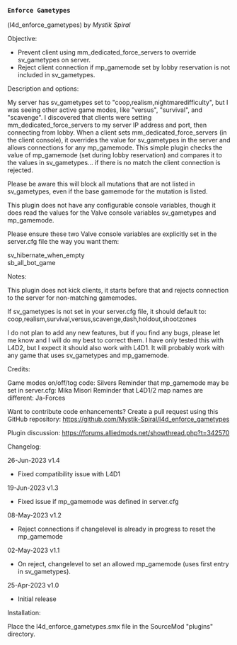 ### `Enforce Gametypes`
(l4d_enforce_gametypes) by *_Mystik Spiral_*

Objective:

* Prevent client using mm_dedicated_force_servers to override sv_gametypes on server.
* Reject client connection if mp_gamemode set by lobby reservation is not included in sv_gametypes.
    
Description and options:
  
My server has sv_gametypes set to "coop,realism,nightmaredifficulty", but I was seeing other active game modes, like "versus", "survival", and "scavenge". I discovered that clients were setting mm_dedicated_force_servers to my server IP address and port, then connecting from lobby. When a client sets mm_dedicated_force_servers (in the client console), it overrides the value for sv_gametypes in the server and allows connections for any mp_gamemode. This simple plugin checks the value of mp_gamemode (set during lobby reservation) and compares it to the values in sv_gametypes... if there is no match the client connection is rejected.

Please be aware this will block all mutations that are not listed in sv_gametypes, even if the base gamemode for the mutation is listed.

This plugin does not have any configurable console variables, though it does read the values for the Valve console variables sv_gametypes and mp_gamemode.

Please ensure these two Valve console variables are explicitly set in the server.cfg file the way you want them:

sv_hibernate_when_empty  
sb_all_bot_game

 
Notes: 
 
This plugin does not kick clients, it starts before that and rejects connection to the server for non-matching gamemodes. 
 
If sv_gametypes is not set in your server.cfg file, it should default to: 
coop,realism,survival,versus,scavenge,dash,holdout,shootzones
 
I do not plan to add any new features, but if you find any bugs, please let me know and I will do my best to correct them.  I have only tested this with L4D2, but I expect it should also work with L4D1.  It will probably work with any game that uses sv_gametypes and mp_gamemode. 
 
 
Credits: 
 
Game modes on/off/tog code: Silvers
Reminder that mp_gamemode may be set in server.cfg: Mika Misori
Reminder that L4D1/2 map names are different: Ja-Forces 
 
Want to contribute code enhancements? 
Create a pull request using this GitHub repository: https://github.com/Mystik-Spiral/l4d_enforce_gametypes 
 
Plugin discussion: https://forums.alliedmods.net/showthread.php?t=342570 
 
 
Changelog: 

26-Jun-2023 v1.4
- Fixed compatibility issue with L4D1

19-Jun-2023 v1.3
- Fixed issue if mp_gamemode was defined in server.cfg

08-May-2023 v1.2
- Reject connections if changelevel is already in progress to reset the mp_gamemode

02-May-2023 v1.1
- On reject, changelevel to set an allowed mp_gamemode (uses first entry in sv_gametypes).

25-Apr-2023 v1.0
- Initial release
 
 
Installation: 
 
Place the l4d_enforce_gametypes.smx file in the SourceMod "plugins" directory.

